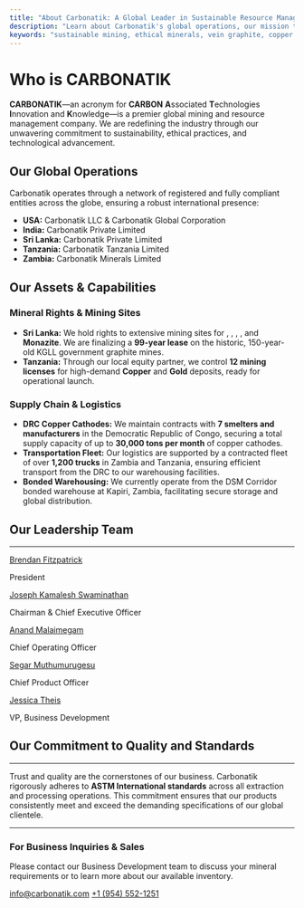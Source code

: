 ```yaml
---
title: "About Carbonatik: A Global Leader in Sustainable Resource Management"
description: "Learn about Carbonatik's global operations, our mission to pioneer sustainable mining, and our extensive portfolio of ethically sourced minerals including high-purity graphite, copper, gold, mica, and quartz."
keywords: "sustainable mining, ethical minerals, vein graphite, copper cathodes, gold mica, global logistics, Carbonatik LLC"
---
```


<script>
	import ProductLink from '$lib/components/ProductLink.svelte';
</script>

# Who is CARBONATIK

**CARBONATIK**—an acronym for **CARBON** **A**ssociated **T**echnologies **I**nnovation and **K**nowledge—is a premier global mining and resource management company. We are redefining the industry through our unwavering commitment to sustainability, ethical practices, and technological advancement.

## Our Global Operations

Carbonatik operates through a network of registered and fully compliant entities across the globe, ensuring a robust international presence:
- **USA:** Carbonatik LLC & Carbonatik Global Corporation
- **India:** Carbonatik Private Limited
- **Sri Lanka:** Carbonatik Private Limited
- **Tanzania:** Carbonatik Tanzania Limited
- **Zambia:** Carbonatik Minerals Limited

## Our Assets & Capabilities

### Mineral Rights & Mining Sites
- **Sri Lanka:** We hold rights to extensive mining sites for <ProductLink name="Graphite" />, <ProductLink name="Gold Mica" />, <ProductLink name="Quartz" />, <ProductLink name="Granite" />, and **Monazite**. We are finalizing a **99-year lease** on the historic, 150-year-old KGLL government graphite mines.
- **Tanzania:** Through our local equity partner, we control **12 mining licenses** for high-demand **Copper** and **Gold** deposits, ready for operational launch.

### Supply Chain & Logistics
- **DRC Copper Cathodes:** We maintain contracts with **7 smelters and manufacturers** in the Democratic Republic of Congo, securing a total supply capacity of up to **30,000 tons per month** of copper cathodes.
- **Transportation Fleet:** Our logistics are supported by a contracted fleet of over **1,200 trucks** in Zambia and Tanzania, ensuring efficient transport from the DRC to our warehousing facilities.
- **Bonded Warehousing:** We currently operate from the DSM Corridor bonded warehouse at Kapiri, Zambia, facilitating secure storage and global distribution.

## Our Leadership Team
---
<div class="leadership-grid">
    <div>
        <a href="/team/brendan-fitzpatrick" class="name">Brendan Fitzpatrick</a>
        <p class="title">President</p>
    </div>
    <div>
        <a href="/team/joseph-kamalesh-swaminathan" class="name">Joseph Kamalesh Swaminathan</a>
        <p class="title">Chairman & Chief Executive Officer</p>
    </div>
    <div>
        <a href="/team/anand-malaimegam" class="name">Anand Malaimegam</a>
        <p class="title">Chief Operating Officer</p>
    </div>
    <div>
        <a href="/team/segar-muthumurugesu" class="name">Segar Muthumurugesu</a>
        <p class="title">Chief Product Officer</p>
    </div>
    <div>
        <a href="/team/jessica-theis" class="name">Jessica Theis</a>
        <p class="title">VP, Business Development</p>
    </div>
</div>

## Our Commitment to Quality and Standards
---

Trust and quality are the cornerstones of our business. Carbonatik rigorously adheres to **ASTM International standards** across all extraction and processing operations. This commitment ensures that our products consistently meet and exceed the demanding specifications of our global clientele.

---
<div class="contact-card">
    <h3>For Business Inquiries & Sales</h3>
    <p>Please contact our Business Development team to discuss your mineral requirements or to learn more about our available inventory.</p>
    <div class="contact-details">
        <a href="mailto:info@carbonatik.com">info@carbonatik.com</a>
        <a href="tel:+19545521251">+1 (954) 552-1251</a>
    </div>
</div>